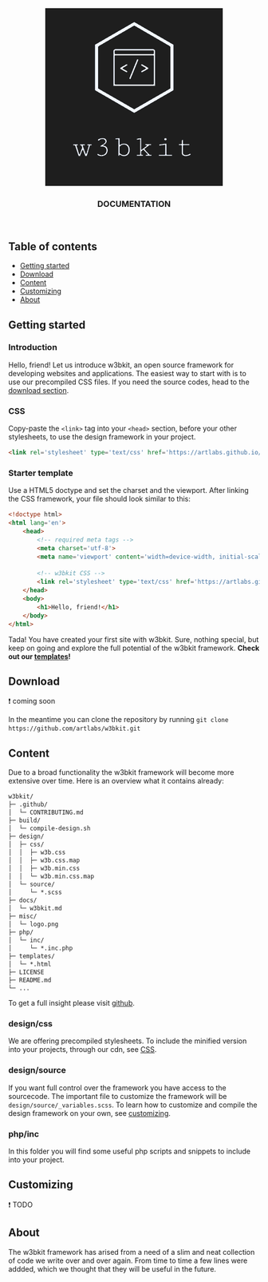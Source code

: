 
<div align='center'>
  <a href='#'>
    <img src='../misc/logo.png' alt='logo'>
  </a>
</div>

<h3 align='center'>DOCUMENTATION</h3>

<br>

## Table of contents

- [Getting started](#getting-started)
- [Download](#download)
- [Content](#content)
- [Customizing](#customizing)
- [About](#about)

## Getting started

### Introduction

Hello, friend! Let us introduce w3bkit, an open source framework for developing websites and applications. The easiest way to start with is to use our precompiled CSS files. If you need the source codes, head to the [download section](#download).

### CSS

Copy-paste the `<link>` tag into your `<head>` section, before your other stylesheets, to use the design framework in your project.

```html
<link rel='stylesheet' type='text/css' href='https://artlabs.github.io/cdn/w3b.min.css'>
```

### Starter template

Use a HTML5 doctype and set the charset and the viewport. After linking the CSS framework, your file should look similar to this:

```html
<!doctype html>
<html lang='en'>
    <head>
        <!-- required meta tags -->
        <meta charset='utf-8'>
        <meta name='viewport' content='width=device-width, initial-scale=1'>

        <!-- w3bkit CSS -->
        <link rel='stylesheet' type='text/css' href='https://artlabs.github.io/cdn/w3b.min.css'>
    </head>
    <body>
        <h1>Hello, friend!</h1>
    </body>
</html>
```

Tada! You have created your first site with w3bkit. Sure, nothing special, but keep on going and explore the full potential of the w3bkit framework. **Check out our [templates](https://github.com/artlabs/w3bkit/tree/main/templates)!**

## Download

:exclamation: coming soon

In the meantime you can clone the repository by running `git clone https://github.com/artlabs/w3bkit.git`

## Content

Due to a broad functionality the w3bkit framework will become more extensive over time. Here is an overview what it contains already:

```text
w3bkit/
├─ .github/
│  └─ CONTRIBUTING.md
├─ build/
│  └─ compile-design.sh
├─ design/
│  ├─ css/
│  │  ├─ w3b.css
│  │  ├─ w3b.css.map
│  │  ├─ w3b.min.css
│  │  └─ w3b.min.css.map
│  └─ source/
│     └─ *.scss
├─ docs/
│  └─ w3bkit.md
├─ misc/
│  └─ logo.png
├─ php/
│  └─ inc/
│     └─ *.inc.php
├─ templates/
│  └─ *.html
├─ LICENSE
├─ README.md
└─ ...
```

To get a full insight please visit [github](https://github.com/artlabs/w3bkit).

### design/css

We are offering precompiled stylesheets. To include the minified version into your projects, through our cdn, see [CSS](#css).

### design/source

If you want full control over the framework you have access to the sourcecode. The important file to customize the framework will be `design/source/_variables.scss`. To learn how to customize and compile the design framework on your own, see [customizing](#customizing).

### php/inc

In this folder you will find some useful php scripts and snippets to include into your project.

## Customizing

:exclamation: TODO

## About

The w3bkit framework has arised from a need of a slim and neat collection of code we write over and over again. From time to time a few lines were addded, which we thought that they will be useful in the future.

